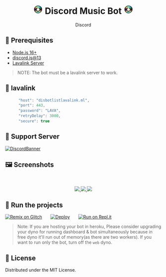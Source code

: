 

<h1 align="center"><img src="./assets/Cd Animated.gif" width="30px"> Discord Music Bot <img src="./assets/Cd Animated.gif" width="30px"></h1>
<p align="center">Discord</p>

## 📎 Prerequisites 

- [Node.js 16+](https://nodejs.org/en/download/)
- [discord.js@13](https://www.npmjs.com/package/discord.js/v/13.3.0)
- [Lavalink Server](https://github.com/freyacodes/Lavalink#server-configuration)

> NOTE: The bot must be a lavalink server to work.


## 🌋 lavalink 
```js
      "host": "disbotlistlavalink.ml",
      "port": 443,
      "password": "LAVA",
      "retryDelay": 3000,
      "secure": true
```


## 💌 Support Server
[![DiscordBanner](https://invidget.switchblade.xyz/VkxUAZbqKn)](https://discord.gg/VkxUAZbqKn)


## 🖼️ Screenshots
<br />
<p align="center">
  <a href="https://github.com/brblacky/lavamusic">
    <img src="https://cdn.discordapp.com/attachments/927077433318969365/927077455351672852/unknown.png">
    <img src="https://cdn.discordapp.com/attachments/927077433318969365/927078049600647188/unknown.png">
    <img src="https://cdn.discordapp.com/attachments/927077433318969365/927078204840235028/unknown.png">

  </a>
</p>

## 💨 Run the projects

[![Remix on Glitch](https://cdn.glitch.com/2703baf2-b643-4da7-ab91-7ee2a2d00b5b%2Fremix-button.svg)](https://glitch.com/edit/#!/import/github/SudhanPlayz/Discord-MusicBot)&nbsp;&nbsp;&nbsp;&nbsp;&nbsp;&nbsp;
[![Deploy](https://www.herokucdn.com/deploy/button.svg)](https://heroku.com/deploy?template=https://github.com/SudhanPlayz/Discord-MusicBot)&nbsp;&nbsp;&nbsp;&nbsp;&nbsp;&nbsp;
[![Run on Repl.it](https://repl.it/badge/github/SudhanPlayz/Discord-MusicBot)](https://repl.it/github/SudhanPlayz/Discord-MusicBot)
> Note: If you are hosting your bot in heroku, Please consider upgrading your dyno for running dashboard & bot simultaneously because in free dyno it'll run out of memory(as there are two workers). If you want to run only the bot, turn off the `web` dyno.


<!-- LICENSE -->

## 🔐 License

Distributed under the MIT License.
